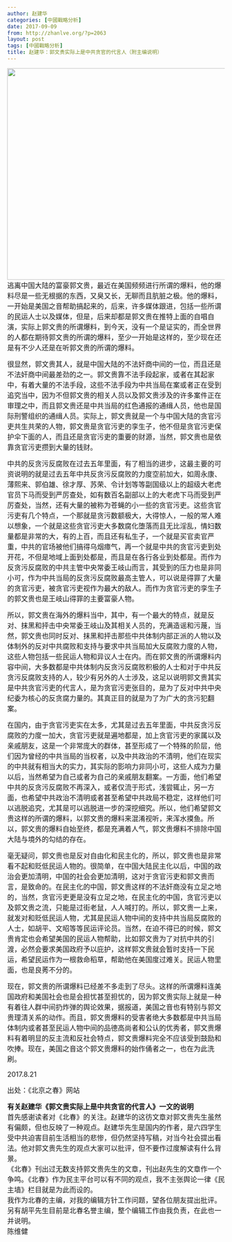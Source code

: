 ```yaml
---
author: 赵建华
categories: [中國戰略分析]
date: 2017-09-09
from: http://zhanlve.org/?p=2063
layout: post
tags: [中國戰略分析]
title: 赵建华：郭文贵实际上是中共贪官的代言人（附主编说明）
---
```


<div id="entry">
<div class="at-above-post addthis_tool" data-url="http://zhanlve.org/?p=2063">
</div>
<p>
</p>
<p>
</p>
<p>
<span style="font-size: 12pt;">
<img alt="" class="aligncenter size-full wp-image-2064" height="489" sizes="(max-width: 652px) 100vw, 652px" src="http://zhanlve.org/wp-content/uploads/2017/09/DG5ufUxVoAAxGgd.jpg" srcset="http://zhanlve.org/wp-content/uploads/2017/09/DG5ufUxVoAAxGgd.jpg 652w, http://zhanlve.org/wp-content/uploads/2017/09/DG5ufUxVoAAxGgd-300x225.jpg 300w" width="652"/>
   逃离中国大陆的富豪郭文贵，最近在美国频频进行所谓的爆料，他的爆料尽是一些无根据的东西，又臭又长，无聊而且肮脏之极。他的爆料，一开始是美国之音帮助搞起来的，后来，许多媒体跟进，包括一些所谓的民运人士以及媒体，但是，后来却都是郭文贵在推特上面的自唱自演，实际上郭文贵的所谓爆料，到今天，没有一个是证实的，而全世界的人都在期待郭文贵的所谓的爆料，至少一开始是这样的，至少现在还是有不少人还是在听郭文贵的所谓的爆料。
  </span>
</p>
<p dir="ltr">
<span style="font-size: 12pt;">
</span>
</p>
<p dir="ltr">
<span style="font-size: 12pt;">
   很显然，郭文贵其人，就是中国大陆的不法奸商中间的一位，而且还是不法奸商中间最差劲的之一。郭文贵靠不法手段起家，或者在其起家中，有着大量的不法手段，这些不法手段为中共当局在案或者正在受到追究当中，因为不但郭文贵的相关人员以及郭文贵涉及的许多案件正在审理之中，而且郭文贵还是中共当局的红色通报的通缉人员，他也是国际刑警组织的通缉人员。实际上，郭文贵就是一个与中国大陆的贪官污吏共生共荣的人物，郭文贵是贪官污吏的孪生子，他不但是贪官污吏保护伞下面的人，而且还是贪官污吏的重要的财源，当然，郭文贵也是依靠贪官污吏攒到大量的钱财。
  </span>
</p>
<p dir="ltr">
<span style="font-size: 12pt;">
   中共的反贪污反腐败在过去五年里面，有了相当的进步，这最主要的可资说明的就是过去五年中共反贪污反腐败的力度空前加大，如周永康、薄熙来、郭伯雄、徐才厚、苏荣、令计划等等副国级以上的超级大老虎官员下马而受到严厉查处，如有数百名副部以上的大老虎下马而受到严厉查处，当然，还有大量的被称为苍蝇的小一些的贪官污吏。这些贪官污吏有几个特点，一个那就是贪污数额极大，大得惊人，一般的常人难以想象，一个就是这些贪官污吏大多数腐化堕落而且无比淫乱，情妇数量都是非常的大，有的上百，而且还有私生子，一个就是买官卖官严重，中共的官场被他们搞得乌烟瘴气，再一个就是中共的贪官污吏到处开花，不但是地域上面到处都是，而且是在各行各业到处都是。而作为反贪污反腐败的中共主管中央常委王岐山而言，其受到的压力也是非同小可，作为中共当局的反贪污反腐败最高主管人，可以说是得罪了大量的贪官污吏，被贪官污吏视作为最大的敌人。而作为贪官污吏的孪生子的郭文贵也是王岐山得罪的主要富豪人物。
  </span>
</p>
<p>
</p>
<p dir="ltr">
<span style="font-size: 12pt;">
   所以，郭文贵在海外的爆料当中，其中，有一个最大的特点，就是反对、抹黑和抨击中央常委王岐山及其相关人员的，充满造谣和污蔑，当然，郭文贵也同时反对、抹黑和抨击那些中共体制内部正派的人物以及体制外的反对中共腐败和支持与要求中共当局加大反腐败力度的人物，这些人物包括一些民运人物和异议人士在内。而在郭文贵的所谓爆料内容中间，大多数都是中共体制内反贪污反腐败积极的人士和对于中共反贪污反腐败支持的人，较少有另外的人士涉及，这足以说明郭文贵其实是中共贪官污吏的代言人，是为贪官污吏张目的，是为了反对中共中央纪委为核心的反贪腐力量的。其真正目的就是为了为广大的贪污犯翻案。
  </span>
</p>
<p dir="ltr">
<span style="font-size: 12pt;">
</span>
</p>
<p dir="ltr">
<span style="font-size: 12pt;">
   在国内，由于贪官污吏实在太多，尤其是过去五年里面，中共反贪污反腐败的力度一加大，贪官污吏就是遍地都是，加上贪官污吏的家属以及亲戚朋友，这是一个非常庞大的群体，甚至形成了一个特殊的阶层，他们因为曾经的中共当局的当权者，以及中共政治的不清明，他们在现实的中共就有相当大的实力，其实际的影响力非同小可，这些人成为力量以后，当然希望为自己或者为自己的亲戚朋友翻案。一方面，他们希望中共的反贪污反腐败不再深入，或者仅流于形式，浅尝辄止，另一方面，也希望中共政治不清明或者甚至希望中共政局不稳定，这样他们可以逃脱追究，尤其是可以逃脱进一步的深挖细究。所以，他们希望郭文贵这样的所谓的爆料，以郭文贵的爆料来混淆视听，来浑水摸鱼。所以，郭文贵的爆料自始至终，都是充满着人气，郭文贵爆料不排除中国大陆与境外的勾结的存在。
  </span>
</p>
<p dir="ltr">
<span style="font-size: 12pt;">
</span>
</p>
<p dir="ltr">
<span style="font-size: 12pt;">
   毫无疑问，郭文贵也是反对自由化和民主化的，所以，郭文贵也是非常看不起和贬低民运人物的。很简单，在中国大陆民主化以后，中国的政治会更加清明，中国的社会会更加清明，这对于贪官污吏和郭文贵而言，是致命的。在民主化的中国，郭文贵这样的不法奸商没有立足之地的，当然，贪官污吏更是没有立足之地，在民主化的中国，贪官污吏以及郭文贵之流，只能是过街老鼠，人人喊打的。所以，郭文贵一上来，就发对和贬低民运人物，尤其是民运人物中间的支持中共当局反腐败的人士，如胡平、文昭等等民运评论员。当然，在迫不得已的时候，郭文贵肯定也会希望美国的民运人物帮助，比如郭文贵为了对抗中共的引渡，必然会要求美国政府予以庇护，这样郭文贵就会暂时支持一下民运，希望民运作为一根救命稻草，帮助他在美国度过难关。民运人物里面，也是良莠不分的。
  </span>
</p>
<p dir="ltr">
<span style="font-size: 12pt;">
</span>
</p>
<p dir="ltr">
<span style="font-size: 12pt;">
   现在，郭文贵的所谓爆料已经差不多走到了尽头。这样的所谓爆料连美国政府和美国社会也是会担忧甚至担忧的，因为郭文贵实际上就是一种有着往人群中间扔炸弹的舆论效果，据报道，美国之音也有特别与郭文贵理清关系的动作。而且，郭文贵爆料的受害者绝大多数都是中共当局体制内或者甚至民运人物中间的品德高尚者和公认的优秀者，郭文贵爆料有着明显的反主流和反社会特点，郭文贵爆料完全不应该受到鼓励和吹捧。现在，美国之音这个郭文贵爆料的始作俑者之一，也在为此洗刷。
  </span>
</p>
<p dir="ltr">
<span style="font-size: 12pt;">
</span>
</p>
<p dir="ltr">
<span style="font-size: 12pt;">
   2017.8.21
  </span>
</p>
<p dir="ltr">
<span style="font-size: 12pt;">
   出处：《北京之春》网站
  </span>
</p>
<div>
<span style="font-size: 12pt;">
<strong>
    有关赵建华《郭文贵实际上是中共贪官的代言人》一文的说明
   </strong>
</span>
</div>
<div>
<span style="font-size: 12pt;">
</span>
</div>
<div>
<span style="font-size: 12pt;">
</span>
</div>
<div dir="ltr">
<span style="font-size: 12pt;">
   首先感谢读者对《北春》的关注。赵建华的这彷文章对郭文贵先生虽然有偏颇，但也反映了一种观点。赵建华先生是国内的作者，是六四学生受中共迫害目前生活相当的悲惨，但仍然坚持写稿，对当今社会提出看法。他对郭文贵先生的观点大家可以批评，但不要作过度解读有什么背景。
  </span>
</div>
<div>
<span style="font-size: 12pt;">
</span>
</div>
<div dir="ltr">
<span style="font-size: 12pt;">
   《北春》刊出过无数支持郭文贵先生的文章，刊出赵先生的文章作一个争鸣。《北春》作为民主平台可以有不同的观点，我不主张舆论一律《民主墙》栏目就是为此而设的。
  </span>
</div>
<div>
<span style="font-size: 12pt;">
</span>
</div>
<div dir="ltr">
<span style="font-size: 12pt;">
   我作为北春的主编，对我的编辑方针工作问题，望各位朋友提出批评。另有胡平先生目前是北春名誉主编，整个编辑工作由我负责，在此也一并说明。
  </span>
</div>
<div>
<span style="font-size: 12pt;">
</span>
</div>
<div dir="ltr">
<span style="font-size: 12pt;">
   陈维健
  </span>
</div>
<!-- AddThis Advanced Settings above via filter on the_content -->
<!-- AddThis Advanced Settings below via filter on the_content -->
<!-- AddThis Advanced Settings generic via filter on the_content -->
<!-- AddThis Share Buttons above via filter on the_content -->
<!-- AddThis Share Buttons below via filter on the_content -->
<div class="at-below-post addthis_tool" data-url="http://zhanlve.org/?p=2063">
</div>
<!-- AddThis Share Buttons generic via filter on the_content -->
</div>
